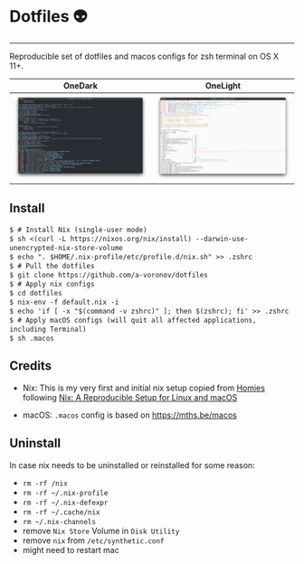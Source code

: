 # Dotfiles 👽
---
Reproducible set of dotfiles and macos configs for zsh terminal on OS X 11+.

| OneDark | OneLight |
| - | - |
| ![dark](dark.png) | ![light](light.png) |

## Install

```shell
$ # Install Nix (single-user mode)
$ sh <(curl -L https://nixos.org/nix/install) --darwin-use-unencrypted-nix-store-volume
$ echo ". $HOME/.nix-profile/etc/profile.d/nix.sh" >> .zshrc
$ # Pull the dotfiles
$ git clone https://github.com/a-voronov/dotfiles
$ # Apply nix configs
$ cd dotfiles
$ nix-env -f default.nix -i
$ echo 'if [ -x "$(command -v zshrc)" ]; then $(zshrc); fi' >> .zshrc
$ # Apply macOS configs (will quit all affected applications, including Terminal)
$ sh .macos
```

## Credits

* Nix: This is my very first and initial nix setup copied from [Homies](https://github.com/nmattia/homies/tree/7a6c82aa7c7b41e915b79ff0de9f8e4c185c1622) following [Nix: A Reproducible Setup for Linux and macOS](https://www.nmattia.com/posts/2018-03-21-nix-reproducible-setup-linux-macos.html)

* macOS: `.macos` config is based on https://mths.be/macos


## Uninstall

In case nix needs to be uninstalled or reinstalled for some reason:

* `rm -rf /nix`
* `rm -rf ~/.nix-profile`
* `rm -rf ~/.nix-defexpr`
* `rm -rf ~/.cache/nix`
* `rm ~/.nix-channels`
* remove `Nix Store` Volume in `Disk Utility`
* remove `nix` from `/etc/synthetic.conf`
* might need to restart mac
